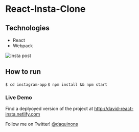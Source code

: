 # React-Insta-Clone

## Technologies

- React
- Webpack

![insta post](/assets/ig_post.png)

## How to run

`$ cd instagram-app`
`$ npm install && npm start`

### Live Demo

Find a deplyoyed version of the project at http://david-react-insta.netlify.com

Follow me on Twitter! [@daquinons](https://twitter.com/daquinons)
